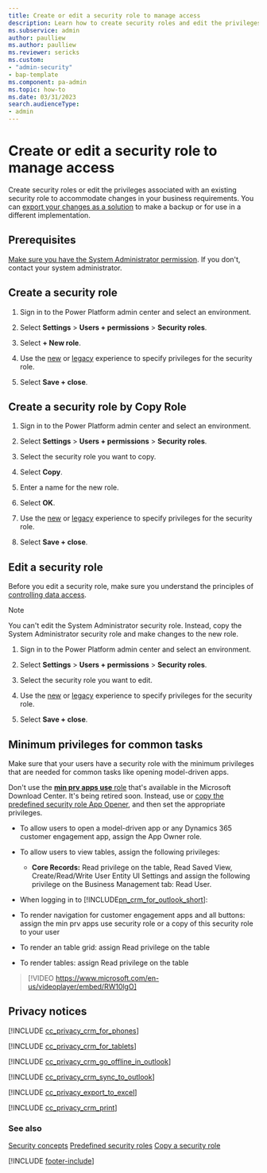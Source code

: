 ```yaml
---
title: Create or edit a security role to manage access 
description: Learn how to create security roles and edit the privileges associated with an existing security role in Power Platform.
ms.subservice: admin
author: paulliew
ms.author: paulliew
ms.reviewer: sericks
ms.custom:
- "admin-security"
- bap-template
ms.component: pa-admin
ms.topic: how-to
ms.date: 03/31/2023
search.audienceType: 
- admin
---
```


# Create or edit a security role to manage access

Create security roles or edit the privileges associated with an existing security role to accommodate changes in your business requirements. You can [export your changes as a solution](/powerapps/maker/common-data-service/use-solutions-for-your-customizations) to make a backup or for use in a different implementation.

## Prerequisites

[Make sure you have the System Administrator permission](/power-apps/user/view-your-user-profile). If you don't, contact your system administrator.

## Create a security role

1. Sign in to the Power Platform admin center and select an environment.

1. Select **Settings** > **Users + permissions** > **Security roles**.

1. Select **+ New role**.

1. Use the [new](security-roles-privileges.md#define-the-privileges-and-properties-of-a-security-role) or [legacy](security-roles-privileges.md#security-roles-and-the-legacy-ui) experience to specify privileges for the security role.

1. Select **Save + close**.

## Create a security role by Copy Role

1. Sign in to the Power Platform admin center and select an environment.

1. Select **Settings** > **Users + permissions** > **Security roles**.

1. Select the security role you want to copy.

1. Select **Copy**.

1. Enter a name for the new role.

1. Select **OK**.

1. Use the [new](security-roles-privileges.md#define-the-privileges-and-properties-of-a-security-role) or [legacy](security-roles-privileges.md#security-roles-and-the-legacy-ui) experience to specify privileges for the security role.

1. Select **Save + close**.

## Edit a security role

Before you edit a security role, make sure you understand the principles of [controlling data access](../admin/security-roles-privileges.md).

> [!NOTE]
> You can't edit the System Administrator security role. Instead, copy the System Administrator security role and make changes to the new role.

1. Sign in to the Power Platform admin center and select an environment.

1. Select **Settings** > **Users + permissions** > **Security roles**.

1. Select the security role you want to edit.

1. Use the [new](security-roles-privileges.md#define-the-privileges-and-properties-of-a-security-role) or [legacy](security-roles-privileges.md#security-roles-and-the-legacy-ui) experience to specify privileges for the security role.

1. Select **Save + close**.

## Minimum privileges for common tasks

Make sure that your users have a security role with the minimum privileges that are needed for common tasks like opening model-driven apps.

Don't use the [**min prv apps use** role](https://go.microsoft.com/fwlink/?linkid=2221577) that's available in the Microsoft Download Center. It's being retired soon. Instead, use or [copy the predefined security role App Opener](#create-a-security-role-by-copy-role), and then set the appropriate privileges.

- To allow users to open a model-driven app or any Dynamics 365 customer engagement app, assign the App Owner role.

- To allow users to view tables, assign the following privileges:

  - **Core Records:** Read privilege on the table, Read Saved View, Create/Read/Write User Entity UI Settings
and assign the following privilege on the Business Management tab: Read User.

- When logging in to [!INCLUDE[pn_crm_for_outlook_short](../includes/pn-crm-for-outlook-short.md)]:

- To render navigation for customer engagement apps and all buttons: assign the min prv apps use security role or a copy of this security role to your user

- To render an table grid: assign Read privilege on the table

- To render tables: assign Read privilege on the table

> [!VIDEO https://www.microsoft.com/en-us/videoplayer/embed/RW10lgO]

## Privacy notices

[!INCLUDE [cc_privacy_crm_for_phones](../includes/cc-privacy-crm-for-phones.md)]

[!INCLUDE [cc_privacy_crm_for_tablets](../includes/cc-privacy-crm-for-tablets.md)]

[!INCLUDE [cc_privacy_crm_go_offline_in_outlook](../includes/cc-privacy-crm-go-offline-in-outlook.md)]

[!INCLUDE [cc_privacy_crm_sync_to_outlook](../includes/cc-privacy-crm-sync-to-outlook.md)]

 [!INCLUDE [cc_privacy_export_to_excel](../includes/cc-privacy-export-to-excel.md)]

 [!INCLUDE [cc_privacy_crm_print](../includes/cc-privacy-crm-print.md)]

### See also

[Security concepts](../admin/wp-security-cds.md)
[Predefined security roles](database-security.md#predefined-security-roles)
[Copy a security role](../admin/copy-security-role.md)

[!INCLUDE [footer-include](../includes/footer-banner.md)]
